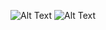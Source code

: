 ![Alt Text](https://media.tenor.com/OBbiRLgw-38AAAAd/seal-spinning-around.gif) ![Alt Text](https://media.tenor.com/OBbiRLgw-38AAAAd/seal-spinning-around.gif)
